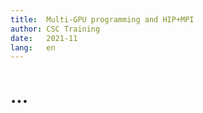 ```yaml
---
title:  Multi-GPU programming and HIP+MPI
author: CSC Training
date:   2021-11
lang:   en
---
```


# ...

